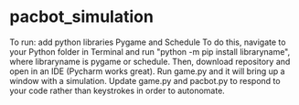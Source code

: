 # pacbot_simulation
To run: add python libraries Pygame and Schedule
  To do this, navigate to your Python folder in Terminal and run "python -m pip install libraryname", where libraryname is pygame or schedule.
Then, download repository and open in an IDE (Pycharm works great).
Run game.py and it will bring up a window with a simulation.
Update game.py and pacbot.py to respond to your code rather than keystrokes in order to autonomate.

